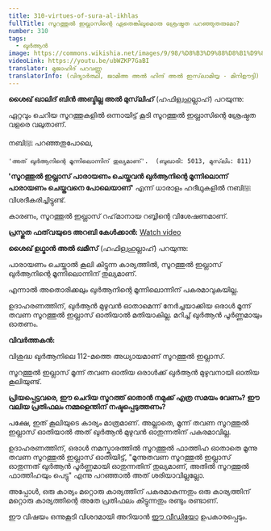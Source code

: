 ```yaml
---
title: 310-virtues-of-sura-al-ikhlas
fullTitle: സൂറത്തുൽ ഇഖ്ലാസിന്റെ ഏതെങ്കിലുമൊരു ശ്രേഷ്ഠത പറഞ്ഞുതരുമോ?
number: 310
tags:
  - ഖുർആൻ
image: https://commons.wikishia.net/images/9/98/%D8%B3%D9%88%D8%B1%D9%87_%D8%A7%D8%AE%D9%84%D8%A7%D8%B5.jpg
videoLink: https://youtu.be/ubWZKP7GaBI
translator: മുജാഹിദ് പറവണ്ണ
translatorInfo: (വിദ്യാർത്ഥി, ജാമിഅ അൽ ഹിന്ദ് അൽ ഇസ്‌ലാമിയ്യ - മിനിഊട്ടി)
---
```

**ശൈഖ് ഖാലിദ് ബിൻ അബ്ദില്ല അൽ മുസ്‌ലിഹ്** (ഹഫിള്വഹുല്ലാഹ്) പറയുന്നു: 

ഏറ്റവും ചെറിയ സൂറത്തുകളിൽ ഒന്നായിട്ട് കൂടി സൂറത്തുൽ ഇഖ്ലാസിന്റെ ശ്രേഷ്ഠത വളരെ വലുതാണ്. 

നബിﷺ പറഞ്ഞതുപോലെ,

`'അത് ഖുർആനിന്റെ മൂന്നിലൊന്നിന് തുല്യമാണ്'. 
(ബുഖാരി: 5013, മുസ്‌ലിം: 811) `

**'സൂറത്തുൽ ഇഖ്ലാസ് പാരായണം ചെയ്തവൻ ഖുർആനിന്റെ മൂന്നിലൊന്ന് പാരായണം ചെയ്തവനെ പോലെയാണ്'** എന്ന് ധാരാളം ഹദീഥുകളിൽ നബിﷺ വിശദീകരിച്ചിട്ടുണ്ട്.

കാരണം, സൂറത്തുൽ ഇഖ്ലാസ് റഹ്‌മാനായ റബ്ബിന്റെ വിശേഷണമാണ്. 

**പ്രസ്തുത ഫത്‌വയുടെ അറബി കേൾക്കാൻ:** [ Watch video](https://youtu.be/7-RVhG30i2U)

**ശൈഖ് ഉഥ്മാൻ അൽ ഖമീസ്** (ഹഫിള്വഹുല്ലാഹ്) പറയുന്നു: 

പാരായണം ചെയ്താൽ കൂലി കിട്ടുന്ന കാര്യത്തിൽ, സൂറത്തുൽ ഇഖ്ലാസ് ഖുർആനിന്റെ മൂന്നിലൊന്നിന് തുല്യമാണ്.

എന്നാൽ അതൊരിക്കലും ഖുർആനിന്റെ മൂന്നിലൊന്നിന് പകരമാവുകയില്ല. 

ഉദാഹരണത്തിന്, ഖുർആൻ മുഴുവൻ ഓതാമെന്ന് നേർച്ചയാക്കിയ ഒരാൾ മൂന്ന് തവണ സൂറത്തുൽ ഇഖ്ലാസ് ഓതിയാൽ മതിയാകില്ല. മറിച്ച് ഖുർആൻ പൂർണ്ണമായും ഓതണം. 


**വിവർത്തകൻ:**

വിശുദ്ധ ഖുർആനിലെ  112-മത്തെ അധ്യായമാണ് സൂറത്തുൽ ഇഖ്ലാസ്.

സൂറത്തുൽ ഇഖ്ലാസ് മൂന്ന് തവണ ഓതിയ ഒരാൾക്ക് ഖുർആൻ മുഴുവനായി ഓതിയ കൂലിയുണ്ട്.

**പ്രിയപ്പെട്ടവരെ, ഈ ചെറിയ സൂറത്ത് ഓതാൻ നമുക്ക് എത്ര സമയം വേണം? ഈ വലിയ പ്രതിഫലം നമ്മളെന്തിന് നഷ്ടപ്പെടുത്തണം?**

പക്ഷേ, ഇത് കൂലിയുടെ കാര്യം മാത്രമാണ്. അല്ലാതെ, മൂന്ന് തവണ സൂറത്തുൽ ഇഖ്ലാസ് ഓതിയാൽ അത് ഖുർആൻ മുഴുവൻ ഓതുന്നതിന് പകരമാവില്ല. 

ഉദാഹരണത്തിന്, ഒരാൾ നമസ്കാരത്തിൽ സൂറത്തുൽ ഫാത്തിഹ ഓതാതെ മൂന്നു തവണ സൂറത്തുൽ ഇഖ്ലാസ് ഓതിയിട്ട്, "മൂന്നുതവണ സൂറത്തുൽ ഇഖ്ലാസ് ഓതുന്നത് ഖുർആൻ പൂർണ്ണമായി ഓതുന്നതിന് തുല്യമാണ്, അതിൽ സൂറത്തുൽ ഫാത്തിഹയും പെട്ടു" എന്നു പറഞ്ഞാൽ അത് ശരിയാവില്ലല്ലോ.

അപ്പോൾ, ഒരു കാര്യം മറ്റൊരു കാര്യത്തിന് പകരമാകുന്നതും ഒരു കാര്യത്തിന് മറ്റൊരു കാര്യത്തിന്റെ അതേ പ്രതിഫലം കിട്ടുന്നതും രണ്ടും രണ്ടാണ്.

ഈ വിഷയം ഒന്നുകൂടി വിശദമായി അറിയാൻ [ഈ വീഡിയോ](https://youtu.be/wa3gSIT8c8I) ഉപകാരപ്പെടും.
